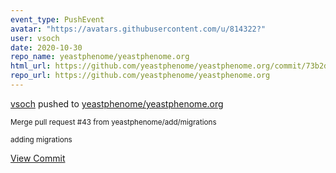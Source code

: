 ```yaml
---
event_type: PushEvent
avatar: "https://avatars.githubusercontent.com/u/814322?"
user: vsoch
date: 2020-10-30
repo_name: yeastphenome/yeastphenome.org
html_url: https://github.com/yeastphenome/yeastphenome.org/commit/73b2dd335a2ea26d925ca7fb3fc6fa10c75aae77
repo_url: https://github.com/yeastphenome/yeastphenome.org
---
```


<a href='https://github.com/vsoch' target='_blank'>vsoch</a> pushed to <a href='https://github.com/yeastphenome/yeastphenome.org' target='_blank'>yeastphenome/yeastphenome.org</a>

<small>Merge pull request #43 from yeastphenome/add/migrations

adding migrations</small>

<a href='https://github.com/yeastphenome/yeastphenome.org/commit/73b2dd335a2ea26d925ca7fb3fc6fa10c75aae77' target='_blank'>View Commit</a>